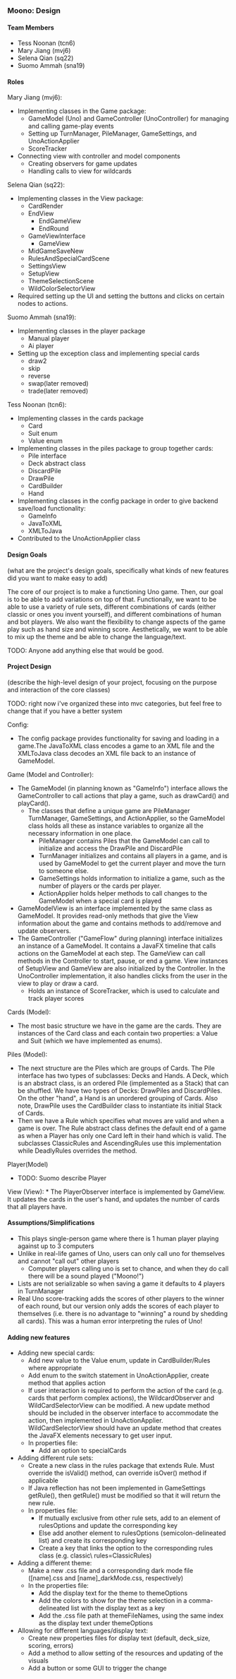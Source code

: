 ### Moono: Design

#### Team Members

* Tess Noonan (tcn6)
* Mary Jiang (mvj6)
* Selena Qian (sq22)
* Suomo Ammah (sna19)

#### Roles

Mary Jiang (mvj6):
* Implementing classes in the Game package:
    * GameModel (Uno) and GameController (UnoController) for managing and calling game-play events
    * Setting up TurnManager, PileManager, GameSettings, and UnoActionApplier
    * ScoreTracker
* Connecting view with controller and model components
    * Creating observers for game updates
    * Handling calls to view for wildcards

Selena Qian (sq22):
* Implementing classes in the View package:
    * CardRender
    * EndView
        * EndGameView
        * EndRound
    * GameViewInterface
        * GameView
    * MidGameSaveNew
    * RulesAndSpecialCardScene
    * SettingsView
    * SetupView
    * ThemeSelectionScene
    * WildColorSelectorView
* Required setting up the UI and setting the buttons and clicks on certain nodes to actions.

Suomo Ammah (sna19):
* Implementing classes in the player package
  * Manual player
  * Ai player
* Setting up the exception class and implementing special cards
  * draw2
  * skip
  * reverse
  * swap(later removed)
  * trade(later removed)

Tess Noonan (tcn6):
* Implementing classes in the cards package
    * Card
    * Suit enum
    * Value enum
* Implementing classes in the piles package to group together cards:
    * Pile interface
    * Deck abstract class
    * DiscardPile
    * DrawPile
    * CardBuilder
    * Hand
* Implementing classes in the config package in order to give backend save/load functionality:
    * GameInfo
    * JavaToXML
    * XMLToJava
* Contributed to the UnoActionApplier class

#### Design Goals

(what are the project's design goals, specifically what kinds of new features did you want to make easy to add)

The core of our project is to make a functioning Uno game. Then, our goal is to be able to add variations on top of
that. Functionally, we want to be able to use a variety of rule sets, different combinations of cards (either classic
or ones you invent yourself), and different combinations of human and bot players. We also want the flexibility to
change aspects of the game play such as hand size and winning score. Aesthetically, we want to be able to mix up the
theme and be able to change the language/text.

TODO: Anyone add anything else that would be good.

#### Project Design

(describe the high-level design of your project, focusing on the purpose and interaction of the core classes)

TODO: right now i've organized these into mvc categories, but feel free to change that if you have a better system

Config:
   * The config package provides functionality for saving and loading in a game.The JavaToXML class encodes a game to an
   XML file and the XMLToJava class decodes an XML file back to an instance of GameModel.
  
Game (Model and Controller):
   * The GameModel (in planning known as "GameInfo") interface allows the GameController to call actions that play a game, such as drawCard() and playCard().
        * The classes that define a unique game are PileManager TurnManager, GameSettings, and ActionApplier,
        so the GameModel class holds all these as instance variables to organize all the necessary information in one place. 
            * PileManager contains Piles that the GameModel can call to initialize and access the DrawPile and DiscardPile
            * TurnManager initializes and contains all players in a game, and is used by GameModel to get the current player
            and move the turn to someone else. 
            * GameSettings holds information to initialize a game, such as the number of players or the cards per player. 
            * ActionApplier holds helper methods to call changes to the GameModel when a special card is played
   * GameModelView is an interface implemented by the same class as GameModel. It provides read-only methods that give
   the View information about the game and contains methods to add/remove and update observers.
   * The GameController ("GameFlow" during planning) interface initializes an instance of a GameModel. It contains a JavaFX timeline that calls
   actions on the GameModel at each step. The GameView can call methods in the Controller to start, pause, or end a game.
   View instances of SetupView and GameView are also initialized by the Controller.
   In the UnoController implementation, it also handles clicks from the user in the view to play or draw a card.
        * Holds an instance of ScoreTracker, which is used to calculate and track player scores   

Cards (Model): 
   * The most basic structure we have in the game are the cards. They are instances of the Card class and each contain
   two properties: a Value and Suit (which we have implemented as enums).
   
Piles (Model):
   * The next structure are the Piles which are groups of Cards. The Pile interface has two types of subclasses: Decks
   and Hands. A Deck, which is an abstract class, is an ordered Pile (implemented as a Stack) that can be shuffled. We
   have two types of Decks: DrawPiles and DiscardPiles. On the other "hand", a Hand is an unordered grouping of Cards.
   Also note, DrawPile uses the CardBuilder class to instantiate its initial Stack of Cards.
   * Then we have a Rule which specifies what moves are valid and when a game is over. The Rule abstract class defines
   the default end of a game as when a Player has only one Card left in their hand which is valid. The subclasses
   ClassicRules and AscendingRules use this implementation while DeadlyRules overrides the method.

Player(Model)
   * TODO: Suomo describe Player

View (View):
    * The PlayerObserver interface is implemented by GameView. It updates the cards in the user's hand, and updates the
    number of cards that all players have. 

#### Assumptions/Simplifications

* This plays single-person game where there is 1 human player playing against up to 3 computers
* Unlike in real-life games of Uno, users can only call uno for themselves and cannot "call out" other players
    * Computer players calling uno is set to chance, and when they do call there will be a sound played ("Moono!")
* Lists are not serializable so when saving a game it defaults to 4 players in TurnManager
* Real Uno score-tracking adds the scores of other players to the winner of each round, but our version only adds
the scores of each player to themselves (i.e. there is no advantage to "winning" a round by shedding all cards). This was
a human error interpreting the rules of Uno!

#### Adding new features

* Adding new special cards:
    * Add new value to the Value enum, update in CardBuilder/Rules where appropriate
    * Add enum to the switch statement in UnoActionApplier, create method that applies action
    * If user interaction is required to perform the action of the card (e.g. cards that perform complex actions), the
    WildcardObserver and WildCardSelectorView can be modified. A new update method should be included in the observer
    interface to accommodate the action, then implemented in UnoActionApplier. WildCardSelectorView should have an
    update method that creates the JavaFX elements necessary to get user input. 
    * In properties file:
        * Add an option to specialCards
* Adding different rule sets:
    * Create a new class in the rules package that extends Rule. Must override the isValid() method, can override isOver() method if applicable
    * If Java reflection has not been implemented in GameSettings getRule(), then getRule() must be modified so that it will
    return the new rule.
    * In properties file:
        * If mutually exclusive from other rule sets, add to an element of rulesOptions and update the corresponding key
        * Else add another element to rulesOptions (semicolon-delineated list) and create its corresponding key
        * Create a key that links the option to the corresponding rules class (e.g. classic\ rules=ClassicRules)
* Adding a different theme:
    * Make a new .css file and a corresponding dark mode file ([name].css and [name]_darkMode.css, respectively)
    * In the properties file:
        * Add the display text for the theme to themeOptions
        * Add the colors to show for the theme selection in a comma-delineated list with the display text as a key
        * Add the .css file path at themeFileNames, using the same index as the display text under themeOptions
* Allowing for different languages/display text:
    * Create new properties files for display text (default, deck_size, scoring, errors)
    * Add a method to allow setting of the resources and updating of the visuals
    * Add a button or some GUI to trigger the change